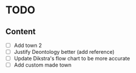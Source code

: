 # TODO

## Content

- [ ] Add town 2
- [ ] Justify Deontology better (add reference)
- [ ] Update Dikstra's flow chart to be more accurate
- [ ] Add custom made town
